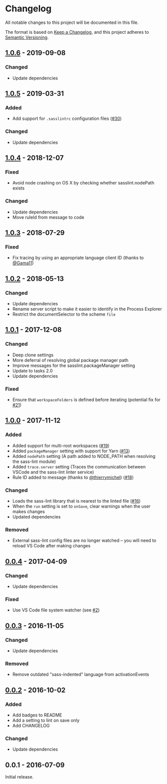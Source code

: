 # Changelog

All notable changes to this project will be documented in this file.

The format is based on [Keep a Changelog](https://keepachangelog.com/en/1.0.0/),
and this project adheres to [Semantic Versioning](https://semver.org/spec/v2.0.0.html).

## [1.0.6] - 2019-09-08

### Changed

* Update dependencies

## [1.0.5] - 2019-03-31

### Added

* Add support for `.sasslintrc` configuration files ([#30](https://github.com/glen-84/vscode-sass-lint/issues/30))

### Changed

* Update dependencies

## [1.0.4] - 2018-12-07

### Fixed

* Avoid node crashing on OS X by checking whether sasslint.nodePath exists

### Changed

* Update dependencies
* Move ruleId from message to code

## [1.0.3] - 2018-07-29

### Fixed

* Fix tracing by using an appropriate language client ID (thanks to [@Gama11](https://github.com/Gama11))

## [1.0.2] - 2018-05-13

### Changed

* Update dependencies
* Rename server script to make it easier to identify in the Process Explorer
* Restrict the documentSelector to the scheme `file`

## [1.0.1] - 2017-12-08

### Changed

* Deep clone settings
* More deferral of resolving global package manager path
* Improve messages for the sasslint.packageManager setting
* Update to tasks 2.0
* Update dependencies

### Fixed

* Ensure that `workspaceFolders` is defined before iterating (potential fix for [#21](https://github.com/glen-84/vscode-sass-lint/issues/21))

## [1.0.0] - 2017-11-12

### Added

* Added support for multi-root workspaces ([#19](https://github.com/glen-84/vscode-sass-lint/issues/19))
* Added `packageManager` setting with support for Yarn ([#13](https://github.com/glen-84/vscode-sass-lint/issues/13))
* Added `nodePath` setting (A path added to NODE_PATH when resolving the sass-lint module)
* Added `trace.server` setting (Traces the communication between VSCode and the sass-lint linter service)
* Rule ID added to message (thanks to [@thierrymichel](https://github.com/thierrymichel)) ([#18](https://github.com/glen-84/vscode-sass-lint/pull/18))

### Changed

* Loads the sass-lint library that is nearest to the linted file ([#16](https://github.com/glen-84/vscode-sass-lint/issues/16))
* When the `run` setting is set to `onSave`, clear warnings when the user makes changes
* Updated dependencies

### Removed

* External sass-lint config files are no longer watched – you will need to reload VS Code after making changes

## [0.0.4] - 2017-04-09

### Changed

* Update dependencies

### Fixed

* Use VS Code file system watcher (see [#2](https://github.com/glen-84/vscode-sass-lint/issues/2))

## [0.0.3] - 2016-11-05

### Changed

* Update dependencies

### Removed

* Remove outdated "sass-indented" language from activationEvents

## [0.0.2] - 2016-10-02

### Added

* Add badges to README
* Add a setting to lint on save only
* Add CHANGELOG

### Changed

* Update dependencies

## 0.0.1 - 2016-07-09

Initial release.

[1.0.6]: https://github.com/glen-84/vscode-sass-lint/compare/v1.0.5...v1.0.6
[1.0.5]: https://github.com/glen-84/vscode-sass-lint/compare/v1.0.4...v1.0.5
[1.0.4]: https://github.com/glen-84/vscode-sass-lint/compare/v1.0.3...v1.0.4
[1.0.3]: https://github.com/glen-84/vscode-sass-lint/compare/v1.0.2...v1.0.3
[1.0.2]: https://github.com/glen-84/vscode-sass-lint/compare/v1.0.1...v1.0.2
[1.0.1]: https://github.com/glen-84/vscode-sass-lint/compare/v1.0.0...v1.0.1
[1.0.0]: https://github.com/glen-84/vscode-sass-lint/compare/v0.0.4...v1.0.0
[0.0.4]: https://github.com/glen-84/vscode-sass-lint/compare/v0.0.3...v0.0.4
[0.0.3]: https://github.com/glen-84/vscode-sass-lint/compare/v0.0.2...v0.0.3
[0.0.2]: https://github.com/glen-84/vscode-sass-lint/compare/v0.0.1...v0.0.2
